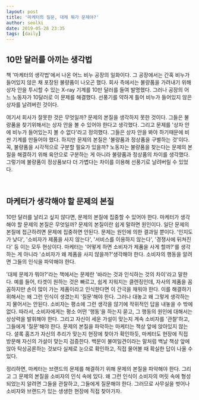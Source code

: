 ```yaml
---
layout: post
title: '마케터의 질문, 대체 뭐가 문제야?'
author: seolki
date: 2019-05-28 23:35
tags: [daily]
---
```


## 10만 달러를 아끼는 생각법

책 '마케터의 생각법'에서 나온 어느 비누 공장의 일화이다. 그 공장에서는 간혹 비누가 들어있지 않은 채 포장된 불량품이 나오곤 했다. 회사 측에서는 불량품을 가려내기 위해 상자 안을 투시할 수 있는 X-ray 기계를 10만 달러를 들여 발명했다. 그러나 공장의 어느 노동자가 10달러로 이 문제를 해결했다. 선풍기를 약하게 틀어 비누가 들어있지 않은 상자를 날려버린 것이다. 

여기서 회사가 잘못한 것은 무엇일까? 문제의 본질을 생각하지 못한 것이다. 그들은 불량품을 찾기위해서는 상자 안을 볼 수 있어야 한다고 생각했다. 그리고 문제를 '상자 안에 비누가 들어있는지 볼 수 없다'라고 정의했다. 그들은 상자 안을 봐야 하기때문에 비싼 기계를 만들어야 했다. 하지만 문제의 본질은 '불량품과 정상품을 구별하는 것'이다. 꼭, 불량품을 시각적으로 구분할 필요가 있을까? 노동자는 불량품을 찾는다는 문제의 본질을 해결하기 위해 육안으로 구분하는 게 아니라 불량품과 정상품의 차이를 생각했다. 그렇기에 불량품이 정상품보다 더 가볍다는 차이를 이용해 선풍기로 날려버릴 수 있었다.

<br>

## 마케터가 생각해야 할 문제의 본질

10만 달러를 날리고 싶지 않다면, 문제의 본질에 집중할 수 있어야 한다. 마케터가 생각해야 할 문제의 본질은 무엇일까? 문제의 본질이란 쉽게 말하면 원인이다. 일단 문제의 본질에 접근하려면 문제에 집중하면 안된다. 문제는 원인에 의한 결과일 뿐이다. '인지도가 낮다', '소비자가 제품을 사지 않는다', '서비스를 이용하지 않는다', '경쟁사에 뒤쳐진다' 등 이는 모두 현상이다. 마케터는 '어떻게 하면 소비자가 제품을 사게 할까?'를 생각하는 게 아니라 '소비자가 왜 제품을 사지 않을까?'생각해야 한다. 소비자의 행동을 알려면 그들의 인식을 파악해야 한다. 

'대체 문제가 뭐야?'라는 책에서는 문제란 '바라는 것과 인식하는 것의 차이'라고 말한다. 예를 들어, 타겟이 원하는 것은 빠르고, 쉽게 지워지는 클렌징인데, 자사의 제품을 꼼꼼하지만 손이 많이 가는 제품이라고 인식한다면 이 간극을 채워야 한다. 이를 해결하기 위해서는 왜 그런 인식이 생겼는지 '질문'해야 한다. 그러나 대놓고 왜 그렇게 생각하는지 물어서는 안된다. 소비자는 평소에 그런 생각을 않기에 작위적인 답을 내놓을 수 밖에 없다. 따라서, 소비자에게는 평소 어떤 '행동'을 하는지 묻고, 그 행동의 원인에 대해서는 상상력을 발휘해야 한다. 그리고 자신이 세운 가설이 맞는지 계속 소비자를 '관찰'하고, 그들에게 '질문'해야 한다. 문제의 본질을 파악하는 마케터는 책상 앞에 앉아있지 않는다. 셜록 홈즈가 자신의 추리가 맞는지 현장에 찾아가 확인하듯, 마케터도 현장에 직접 방문해 자신의 가설이 맞는지 검증한다. 백문이 불여일견이라는 말처럼 백날 책상 앞에 앉아 탁상공론하는 것보다 실제로 눈으로 확인하고, 직접 물어볼 때 확실한 답이 나올 수 있다. 

정리하면, 마케터는 브랜드의 문제를 해결하기 위해 문제의 본질을 파악해야 한다. 그리고 그 문제의 본질을 소비자의 인식 속에 있다. 왜 그런 인식이 소비자의 머릿 속에 형성되었는지 알려면 그들을 관찰하고, 그들에게 질문해야 한다. 그러므로 사무실을 벗어나 소비자와 브랜드가 있는 생생한 현장에 직접 찾아가자. 

<br>





